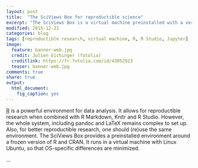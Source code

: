 ```yaml
---
layout: post
title:  "The SciViews Box for reproductible science"
excerpt: "The SciViews Box is a virtual machine preinstalled with a version of R and a series of CRAN packages from a fixed date (plus R Studio server and Jupyter)."
modified: 2015-12-21
categories: blog
tags: [reproductible research, virtual machine, R, R Studio, Jupyter]
image:
  feature: banner-web.jpg
  credit: Julien Eichinger (fotolia)
  creditlink: https://fr.fotolia.com/id/43052923
  teaser: banner-web.jpg
comments: true
share: true
output: 
  html_document: 
    fig_caption: yes
---
```


[R](http://www.r-project.org) is a powerful environment for data analysis. It allows for reproductible research when combined with R Markdown, Knitr and R Studio. However, the whole system, including pandoc and LaTeX remains complex to set up. Also, for better reproductible research, one should (re)use the same environment. The SciViews Box provides a preinstalled environment around a frozen version of R and CRAN. It runs in a virtual machine with Linux Ubuntu, so that OS-specific differences are minimized.

...
